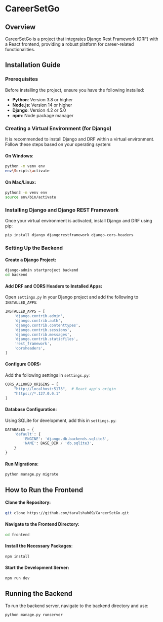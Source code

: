 # CareerSetGo

## Overview
CareerSetGo is a project that integrates Django Rest Framework (DRF) with a React frontend, providing a robust platform for career-related functionalities.

## Installation Guide

### Prerequisites
Before installing the project, ensure you have the following installed:
- **Python**: Version 3.8 or higher
- **Node.js**: Version 14 or higher
- **Django**: Version 4.2 or 5.0
- **npm**: Node package manager

### Creating a Virtual Environment (for Django)
It is recommended to install Django and DRF within a virtual environment. Follow these steps based on your operating system:

#### On Windows:
```bash
python -m venv env
env\Scripts\activate
```

#### On Mac/Linux:
```bash
python3 -m venv env
source env/bin/activate
```

### Installing Django and Django REST Framework
Once your virtual environment is activated, install Django and DRF using pip:
```bash
pip install django djangorestframework django-cors-headers
```

### Setting Up the Backend

#### Create a Django Project:
```bash
django-admin startproject backend
cd backend
```

#### Add DRF and CORS Headers to Installed Apps:
Open `settings.py` in your Django project and add the following to `INSTALLED_APPS`:
```python
INSTALLED_APPS = [
    'django.contrib.admin',
    'django.contrib.auth',
    'django.contrib.contenttypes',
    'django.contrib.sessions',
    'django.contrib.messages',
    'django.contrib.staticfiles',
    'rest_framework',
    'corsheaders',
]
```

#### Configure CORS:
Add the following settings in `settings.py`:
```python
CORS_ALLOWED_ORIGINS = [
    "http://localhost:5173",  # React app's origin
    "https://*.127.0.0.1"
]
```

#### Database Configuration:
Using SQLite for development, add this in `settings.py`:
```python
DATABASES = {
    'default': {
        'ENGINE': 'django.db.backends.sqlite3',
        'NAME': BASE_DIR / 'db.sqlite3',
    }
}
```

#### Run Migrations:
```bash
python manage.py migrate
```

## How to Run the Frontend

#### Clone the Repository:
```bash
git clone https://github.com/taralshah09/CareerSetGo.git
```

#### Navigate to the Frontend Directory:
```bash
cd frontend
```

#### Install the Necessary Packages:
```bash
npm install
```

#### Start the Development Server:
```bash
npm run dev
```

## Running the Backend
To run the backend server, navigate to the backend directory and use:
```bash
python manage.py runserver
```
```
